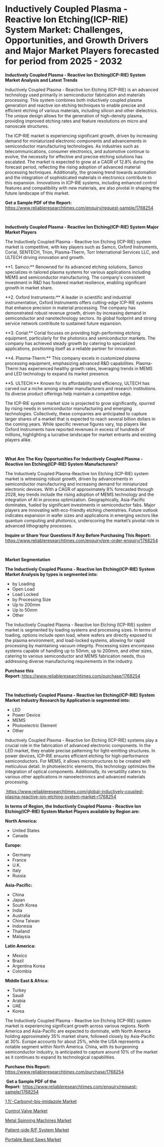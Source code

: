 <p><h1>Inductively Coupled Plasma - Reactive Ion Etching(ICP-RIE) System Market: Challenges, Opportunities, and Growth Drivers and Major Market Players forecasted for period from 2025 - 2032</h1></p><p><strong>Inductively Coupled Plasma - Reactive Ion Etching(ICP-RIE) System Market Analysis and Latest Trends</strong></p>
<p><p>Inductively Coupled Plasma - Reactive Ion Etching (ICP-RIE) is an advanced technology used primarily in semiconductor fabrication and materials processing. This system combines both inductively coupled plasma generation and reactive ion etching techniques to enable precise and efficient etching of various materials, including silicon and other dielectrics. The unique design allows for the generation of high-density plasma, providing improved etching rates and feature resolutions on micro and nanoscale structures.</p><p>The ICP-RIE market is experiencing significant growth, driven by increasing demand for miniaturized electronic components and advancements in semiconductor manufacturing technologies. As industries such as telecommunications, consumer electronics, and automotive continue to evolve, the necessity for effective and precise etching solutions has escalated. The market is expected to grow at a CAGR of 12.8% during the forecast period, reflecting the rising adoption of advanced material processing techniques. Additionally, the growing trend towards automation and the integration of sophisticated materials in electronics contribute to this expansion. Innovations in ICP-RIE systems, including enhanced control features and compatibility with new materials, are also pivotal in shaping the future landscape of this market.</p></p>
<p><strong>Get a Sample PDF of the Report:&nbsp;</strong> <a href="https://www.reliableresearchtimes.com/enquiry/request-sample/1768254?utm_campaign=2263&utm_medium=2&utm_source=Github&utm_content=ia&utm_term=25032025&utm_id=inductively-coupled-plasma-reactive-ion-etchingicp-rie-system">https://www.reliableresearchtimes.com/enquiry/request-sample/1768254</a></p>
<p>&nbsp;</p>
<p><strong>Inductively Coupled Plasma - Reactive Ion Etching(ICP-RIE) System Major Market Players</strong></p>
<p><p>The Inductively Coupled Plasma - Reactive Ion Etching (ICP-RIE) system market is competitive, with key players such as Samco, Oxford Instruments, Corial, SENTECH, Trion, Plasma-Therm, Torr International Services LLC, and ULTECH driving innovation and growth.</p><p>**1. Samco:** Renowned for its advanced etching solutions, Samco specializes in tailored plasma systems for various applications including MEMS and semiconductor manufacturing. The company's consistent investment in R&D has fostered market resilience, enabling significant growth in market share.</p><p>**2. Oxford Instruments:** A leader in scientific and industrial instrumentation, Oxford Instruments offers cutting-edge ICP-RIE systems that enhance precision in material processing. The company has demonstrated robust revenue growth, driven by increasing demand in semiconductor and nanotechnology sectors. Its global footprint and strong service network contribute to sustained future expansion.</p><p>**3. Corial:** Corial focuses on providing high-performing etching equipment, particularly for the photonics and semiconductor markets. The company has achieved steady growth by catering to specialized applications, positioning itself as a reliable partner for innovation.</p><p>**4. Plasma-Therm:** This company excels in customized plasma processing equipment, emphasizing advanced R&D capabilities. Plasma-Therm has experienced healthy growth rates, leveraging trends in MEMS and LED technology to expand its market presence.</p><p>**5. ULTECH:** Known for its affordability and efficiency, ULTECH has carved out a niche among smaller manufacturers and research institutions. Its diverse product offerings help maintain a competitive edge.</p><p>The ICP-RIE system market size is projected to grow significantly, spurred by rising needs in semiconductor manufacturing and emerging technologies. Collectively, these companies are anticipated to capture larger shares of a market that is expected to reach several billion dollars in the coming years. While specific revenue figures vary, top players like Oxford Instruments have reported revenues in excess of hundreds of millions, highlighting a lucrative landscape for market entrants and existing players alike.</p></p>
<p>&nbsp;</p>
<p><strong>What Are The Key Opportunities For Inductively Coupled Plasma - Reactive Ion Etching(ICP-RIE) System Manufacturers?</strong></p>
<p><p>The Inductively Coupled Plasma-Reactive Ion Etching (ICP-RIE) system market is witnessing robust growth, driven by advancements in semiconductor manufacturing and increasing demand for miniaturized electronic devices. With a CAGR of approximately 8% forecasted through 2028, key trends include the rising adoption of MEMS technology and the integration of AI in process optimization. Geographically, Asia-Pacific dominates, fueled by significant investments in semiconductor fabs. Major players are innovating with eco-friendly etching chemistries. Future outlook indicates expansion in wafer sizes and applications in emerging sectors like quantum computing and photonics, underscoring the market’s pivotal role in advanced lithography processes.</p></p>
<p><strong>Inquire or Share Your Questions If Any Before Purchasing This Report:</strong> <a href="https://www.reliableresearchtimes.com/enquiry/pre-order-enquiry/1768254?utm_campaign=2263&utm_medium=2&utm_source=Github&utm_content=ia&utm_term=25032025&utm_id=inductively-coupled-plasma-reactive-ion-etchingicp-rie-system">https://www.reliableresearchtimes.com/enquiry/pre-order-enquiry/1768254</a></p>
<p>&nbsp;</p>
<p><strong>Market Segmentation</strong></p>
<p><strong>The Inductively Coupled Plasma - Reactive Ion Etching(ICP-RIE) System Market Analysis by types is segmented into:</strong></p>
<p><ul><li>by Loading</li><li>Open Load</li><li>Load Locked</li><li>by Processing Size</li><li>Up to 200mm</li><li>Up to 50mm</li><li>Other</li></ul></p>
<p><p>The Inductively Coupled Plasma - Reactive Ion Etching (ICP-RIE) system market is segmented by loading systems and processing sizes. In terms of loading, options include open load, where wafers are directly exposed to the plasma environment, and load-locked systems, allowing for rapid processing by maintaining vacuum integrity. Processing sizes encompass systems capable of handling up to 50mm, up to 200mm, and other sizes, catering to various semiconductor and MEMS fabrication needs, thus addressing diverse manufacturing requirements in the industry.</p></p>
<p><strong>Purchase this Report:&nbsp;</strong><a href="https://www.reliableresearchtimes.com/purchase/1768254?utm_campaign=2263&utm_medium=2&utm_source=Github&utm_content=ia&utm_term=25032025&utm_id=inductively-coupled-plasma-reactive-ion-etchingicp-rie-system">https://www.reliableresearchtimes.com/purchase/1768254</a></p>
<p>&nbsp;</p>
<p><strong>The Inductively Coupled Plasma - Reactive Ion Etching(ICP-RIE) System Market Industry Research by Application is segmented into:</strong></p>
<p><ul><li>LED</li><li>Power Device</li><li>MEMS</li><li>Photoelectric Element</li><li>Other</li></ul></p>
<p><p>Inductively Coupled Plasma - Reactive Ion Etching (ICP-RIE) systems play a crucial role in the fabrication of advanced electronic components. In the LED market, they enable precise patterning for light-emitting structures. In power devices, ICP-RIE ensures efficient etching for high-performance semiconductors. For MEMS, it allows microstructures to be created with meticulous detail. In photoelectric elements, this technology optimizes the integration of optical components. Additionally, its versatility caters to various other applications in nanoelectronics and advanced materials processing.</p></p>
<p><a href="https://www.reliableresearchtimes.com/global-inductively-coupled-plasma-reactive-ion-etching-system-market-r1768254?utm_campaign=2263&utm_medium=2&utm_source=Github&utm_content=ia&utm_term=25032025&utm_id=inductively-coupled-plasma-reactive-ion-etchingicp-rie-system">&nbsp;https://www.reliableresearchtimes.com/global-inductively-coupled-plasma-reactive-ion-etching-system-market-r1768254</a></p>
<p><strong>In terms of Region, the Inductively Coupled Plasma - Reactive Ion Etching(ICP-RIE) System Market Players available by Region are:</strong></p>
<p>
    <p> <strong> North America: </strong>
        <ul>
            <li>United States</li>
            <li>Canada</li>
        </ul>
        </p> 
    <p> <strong> Europe: </strong>
        <ul>
            <li>Germany</li>
            <li>France</li>
            <li>U.K.</li>
            <li>Italy</li>
            <li>Russia</li>
        </ul>
        </p> 
    <p> <strong> Asia-Pacific: </strong>
        <ul>
            <li>China</li>
            <li>Japan</li>
            <li>South Korea</li>
            <li>India</li>
            <li>Australia</li>
            <li>China Taiwan</li>
            <li>Indonesia</li>
            <li>Thailand</li>
            <li>Malaysia</li>
        </ul>
        </p> 
    <p> <strong> Latin America: </strong>
        <ul>
            <li>Mexico</li>
            <li>Brazil</li>
            <li>Argentina Korea</li>
            <li>Colombia</li>
        </ul>
        </p> 
    <p> <strong> Middle East & Africa: </strong>
        <ul>
            <li>Turkey</li>
            <li>Saudi</li>
            <li>Arabia</li>
            <li>UAE</li>
            <li>Korea</li>
        </ul>
    </p>
    </p>
<p><p>The Inductively Coupled Plasma - Reactive Ion Etching (ICP-RIE) system market is experiencing significant growth across various regions. North America and Asia-Pacific are expected to dominate, with North America holding approximately 35% market share, followed closely by Asia-Pacific at 30%. Europe accounts for about 25%, while the USA represents a notable segment within North America. China, with its burgeoning semiconductor industry, is anticipated to capture around 10% of the market as it continues to expand its technological capabilities.</p></p>
<p><strong>Purchase this Report: </strong><a href="https://www.reliableresearchtimes.com/purchase/1768254?utm_campaign=2263&utm_medium=2&utm_source=Github&utm_content=ia&utm_term=25032025&utm_id=inductively-coupled-plasma-reactive-ion-etchingicp-rie-system">https://www.reliableresearchtimes.com/purchase/1768254</a></p>
<p>&nbsp;<strong>Get a Sample PDF of the Report:&nbsp;&nbsp;</strong><a href="https://www.reliableresearchtimes.com/enquiry/request-sample/1768254?utm_campaign=2263&utm_medium=2&utm_source=Github&utm_content=ia&utm_term=25032025&utm_id=inductively-coupled-plasma-reactive-ion-etchingicp-rie-system">https://www.reliableresearchtimes.com/enquiry/request-sample/1768254</a></p>
<p><strong></strong></p>
<p><p><a href="https://github.com/zemonarutaep/Market-Research-Report-List-1/blob/main/11-carbonyl-bis-imidazole-market.md?utm_campaign=2263&utm_medium=2&utm_source=Github&utm_content=ia&utm_term=25032025&utm_id=inductively-coupled-plasma-reactive-ion-etchingicp-rie-system">1,1\'-Carbonyl-bis-imidazole Market</a></p><p><a href="https://www.linkedin.com/pulse/overview-control-valve-market-competitive-landscape-projected-avxbe?utm_campaign=2263&utm_medium=2&utm_source=Github&utm_content=ia&utm_term=25032025&utm_id=inductively-coupled-plasma-reactive-ion-etchingicp-rie-system">Control Valve Market</a></p><p><a href="https://www.linkedin.com/pulse/metal-spinning-machines-market-outlook-projected-growth-ia2qe?utm_campaign=2263&utm_medium=2&utm_source=Github&utm_content=ia&utm_term=25032025&utm_id=inductively-coupled-plasma-reactive-ion-etchingicp-rie-system">Metal Spinning Machines Market</a></p><p><a href="https://github.com/ujanoandryvw/Market-Research-Report-List-1/blob/main/patient-side-rf-system-market.md?utm_campaign=2263&utm_medium=2&utm_source=Github&utm_content=ia&utm_term=25032025&utm_id=inductively-coupled-plasma-reactive-ion-etchingicp-rie-system">Patient-side R/F System Market</a></p><p><a href="https://www.linkedin.com/pulse/comprehensive-portable-band-saws-report-industry-analysis-rvd9e?utm_campaign=2263&utm_medium=2&utm_source=Github&utm_content=ia&utm_term=25032025&utm_id=inductively-coupled-plasma-reactive-ion-etchingicp-rie-system">Portable Band Saws Market</a></p></p>